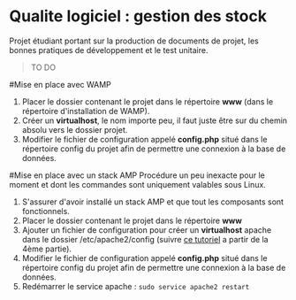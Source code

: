 # Qualite logiciel : gestion des stock
Projet étudiant portant sur la production de documents de projet, les bonnes pratiques de développement et le test unitaire.
> TO DO

#Mise en place avec WAMP
1) Placer le dossier contenant le projet dans le répertoire **www** (dans le répertoire d'installation de WAMP).
2) Créer un **virtualhost**, le nom importe peu, il faut juste être sur du chemin absolu vers le dossier projet.
3) Modifier le fichier de configuration appelé **config.php** situé dans le répertoire config du projet afin de permettre une connexion à la base de données.

#Mise en place avec un stack AMP
Procédure un peu inexacte pour le moment et dont les commandes sont uniquement valables sous Linux.
1) S'assurer d'avoir installé un stack AMP et que tout les composants sont fonctionnels.
2) Placer le dossier contenant le projet dans le répertoire **www**
3) Ajouter un fichier de configuration pour créer un **virtualhost** apache dans le dossier /etc/apache2/config (suivre [ce tutoriel](https://www.ostechnix.com/configure-apache-virtual-hosts-ubuntu-part-1/) a partir de la 4ème partie).
4) Modifier le fichier de configuration appelé **config.php** situé dans le répertoire config du projet afin de permettre une connexion à la base de données. 
5) Redémarrer le service apache :
`sudo service apache2 restart`